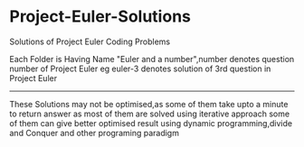 # Project-Euler-Solutions
Solutions of Project Euler Coding Problems


Each Folder is Having Name "Euler and a number",number denotes question number of Project Euler
eg euler-3 denotes solution of  3rd question in  Project Euler


******************************************************************************************************************************************


These Solutions may not be optimised,as some of them take upto a minute to return answer
as most of them are solved using iterative approach
some of them can give better optimised result using dynamic programming,divide and Conquer and other programing paradigm

